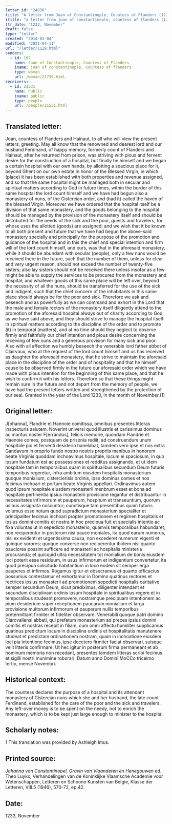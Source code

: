 ```yaml
---
letter_id: "24830"
title: "A letter from Joan of Constantinople, Countess of Flanders (1233, November)"
ititle: "a letter from joan of constantinople, countess of flanders (1233, november)"
ltr_date: "1233, November"
draft: false
type: "letter"
created: "2014-03-04"
modified: "2021-04-11"
url: "/letter/1129.html"
senders:
  - id: 107
    name: Joan of Constantinople, Countess of Flanders
    iname: joan of constantinople, countess of flanders
    type: woman
    url: /woman/21739.html
receivers:
  - id: 21531
    name: Public
    iname: public
    type: people
    url: /people/21531.html
---
```

<h2> Translated letter:</h2>Joan, countess of Flanders and Hainaut, to all who will view the present letters, greeting.
	May all know that the renowned and dearest lord and our husband Ferdinand, of happy memory, formerly count of Flanders and Hainaut, after he returned from prison, was striving  with pious and fervent desire for the construction of a hospital, but finally he himself and we began a certain hospital with our own hands, by allotting a spacious place for it, beyond Ghent on our own estate in honor of the Blessed Virgin, in which (place) it has been established with both properties and revenue assigned, and so that the same hospital might be managed both in secular and spiritual matters according to God in future times, within the border of this same hospital the lord count himself and we have had begun also a monastery of nuns, of the Cistercian order, and (had it) called the haven of the blessed Virgin.  Moreover we have ordered that the hospital itself be a division of that same monastery, and the goods belonging to the hospital should be managed by the provision of the monastery itself and should be distributed for the needs of the sick and the poor, guests and travelers, for whose uses the allotted (goods) are assigned; and we wish that it be known to all both present and future that we have had begun the above-said monastery specially and principally for the purpose of the promotion and guidance of the hospital and in this the chief and special intention and firm will of the lord count himself, and ours, was that in the aforesaid monastery, while it should be abundant with secular (people), only a few nuns would be received there in the future, such that the number of them, unless for clear and very urgent reason, should not exceed the number of twenty-five sisters; also lay sisters should not be received there unless insofar as a few might be able to supply the services to be procured from the monastery and hospital; and whatever goods of this same place will be left over, beyond the necessity of all the nuns,  should be transferred for the use of the sick and indigent, such that the chief concern of the inhabitants in this same place should always be for the poor and sick.  Therefore we ask and beseech and as powerfully as we can command and exhort in the Lord that the male and female rectors of the monastery itself diligently attend to the promotion of the aforesaid hospital always out of charity according to God, as we have said above, and they should strive to manage the hospital itself in spiritual matters according to the discipline of the order and to promote (it) in temporal (matters), and at no time should they neglect to observe firmly and faithfully our chief intention and pious desire concerning the receiving of few nuns and a generous provision for many sick and poor.  Also with all affection we humbly beseech the venerable lord father abbot of Clairvaux, who at the request of the lord count himself and us has received as daughter the aforesaid monastery, that he strive to maintain the aforesaid place in the discipline of the order and of hospitality and that he himself cause to be observed firmly in the future our aforesaid order which we have made with pious intention for the beginning of this same place, and that he wish to confirm it with his letters.
	Therefore so that these things might remain sure in the future and not depart from the memory of people, we have had the present letters written and strengthened by the protection of our seal.
	Granted in the year of the Lord 1233, in the month of November.(1)
<h2 class="mt-4"> Original letter:</h2>J[ohanna], Flandrie et Haenoie comitissa, omnibus presentes litteras inspecturis salutem.
Noverint universi quod illustris et carissimus dominus ac maritus noster F[errandus], felicis memorie, quondam Flandrie et Haenoie comes, postquam de prisonia rediit, ad construendum unum hospitale pio et ferventi desiderio hanelabat, tamdem  vero ipse et nos extra Gandavum in proprio fundo nostro nostris propriis manibus in honorem beate Virginis quoddam inchoavimus hospitale, locum ei spaciosum, in quo ipsum fundatum est ac possessiones et redditus assignando, et ut idem hospitale tam in temporalibus quam in spiritualibus secundum Deum futuris temporibus regeretur, infra ambitum eiusdem hospitalis monasterium quoque monialium, cistercierisis ordinis, ipse dominus comes et nos fecimus inchoari et portum beate Virginis appellari. Ordinavimus autem quod ipsum hospitale eiusdem monasterii menbrum esset et bona ad hospitale pertinentia ipsius monasterii provisione regantur et distribuantur in necessitates infirmorum et pauperum, hospitum et transeuntium, quorum usibus assignata noscuntur; cunctisque tam presentibus quam futuris volumus esse notum quod supradictum monasterium specialiter et principaliter fecimus inchoari propter promotionem et regimen hospitalis et ipsius domini comitis et nostra in hoc precipua fuit et specialis intentio ac fixa voluntas ut in sepedicto monasterio, quamvis temporalibus habundaret, non reciperentur in posterum nisi pauce moniales, ita quod earum numerus, nisi ex evidenti et urgentissima causa, non excederet numerum vigenti et quinque sorores; quoque converse non reciperentur ibidem nisi quanto pauciores possint sufficere ad monasterii ac hospitalis ministeria procuranda; et quicquid ultra necessitatem tot monialium de bonis eiusdem loci poterit esse residuum, in usus infirmorum et indigentium convertetur, ita quod precipua solicitudo habitantium in loco eodem sit semper erga pauperes et infirmos. Rogamus igitur et obsecramus et quanto efficacius possumus contestamur et exhortamur in Domino quatinus rectores et rectrices ipsius monasterii ad promotionem sepedicti hospitalis caritative semper secundum Deum, sicut prediximus, diligenter intendant et secundum disciplinam ordinis ipsum hospitale in spiritualibus regere et in temporalibus studeant promovere, nostramque precipuam intentionem ac pium desiderium super receptionem paucarum monialium et larga provisione multorum infirmorum et pauperum nullis temporibus pretermittant firmiter et fideliter observare. Venerabili quoque patri domino Clarovallensi abbati, qui prefatum monasterium ad preces ipsius domini comitis et nostras recepit in filiam, cum omni affectu humiliter supplicamus quatinus predictum locum in disciplina ordinis et hospitalitatis manutenere studeat et predictam ordinationem nostram, quam in inchoatione eiusdem loci pia intentione fecimus, ipse decetero firmiter faciat observari, suisque velit litteris confirmare.
Ut hec igitur in posterum firma permaneant et ab hominum memoria non recedant, presentes tamdem litteras scribi fecimus et sigilli nostri munimine roborari.
Datum anno Domini MoCCo triceimo tertio, mense Novembri.
<h2 class="mt-4"> Historical context:</h2>The countess declares the purpose of a hospital and its attendant monastery of Cistercian nuns which she and her husband, the late count Ferdinand, established for the care of the poor and the sick and travelers.  Any left-over money is to be spent on the needy, not to enrich the monastery, which is to be kept just large enough to minister to the hospital.
<h2 class="mt-4"> Scholarly notes:</h2>1 This translation was provided by Ashleigh Imus.
<h2 class="mt-4"> Printed source:</h2><p><em>Johanna van Constantinopel, Gravin van Vlaanderen en Henegouwen</em> ed. Theo Luykx, Verhandelingen van de Koninklijke Vlaamsche Academie voor Wetenschappen, Letteren en Schoone Kunsten van Belgie, Klasse der Letteren, VIII.5 (1946), 570-72, ep.42.</p><h2 class="mt-4"> Date:</h2>1233, November